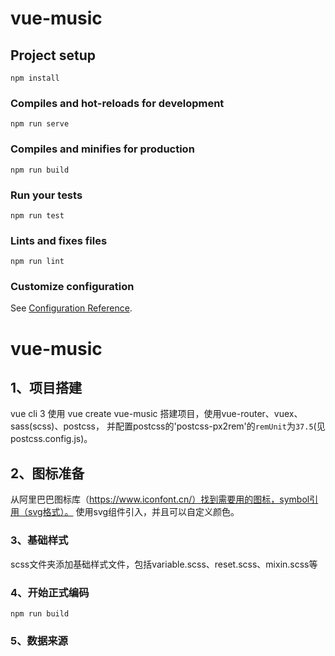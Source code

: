 # vue-music

## Project setup
```
npm install
```

### Compiles and hot-reloads for development
```
npm run serve
```

### Compiles and minifies for production
```
npm run build
```

### Run your tests
```
npm run test
```

### Lints and fixes files
```
npm run lint
```

### Customize configuration
See [Configuration Reference](https://cli.vuejs.org/config/).


# vue-music

## 1、项目搭建
vue cli 3 使用 vue create vue-music 搭建项目，使用vue-router、vuex、sass(scss)、postcss，
并配置postcss的'postcss-px2rem'的`remUnit`为`37.5`(见postcss.config.js)。

## 2、图标准备
从阿里巴巴图标库（https://www.iconfont.cn/）找到需要用的图标，symbol引用（svg格式）。
使用svg组件引入，并且可以自定义颜色。

### 3、基础样式
scss文件夹添加基础样式文件，包括variable.scss、reset.scss、mixin.scss等

### 4、开始正式编码
```
npm run build
```

### 5、数据来源

